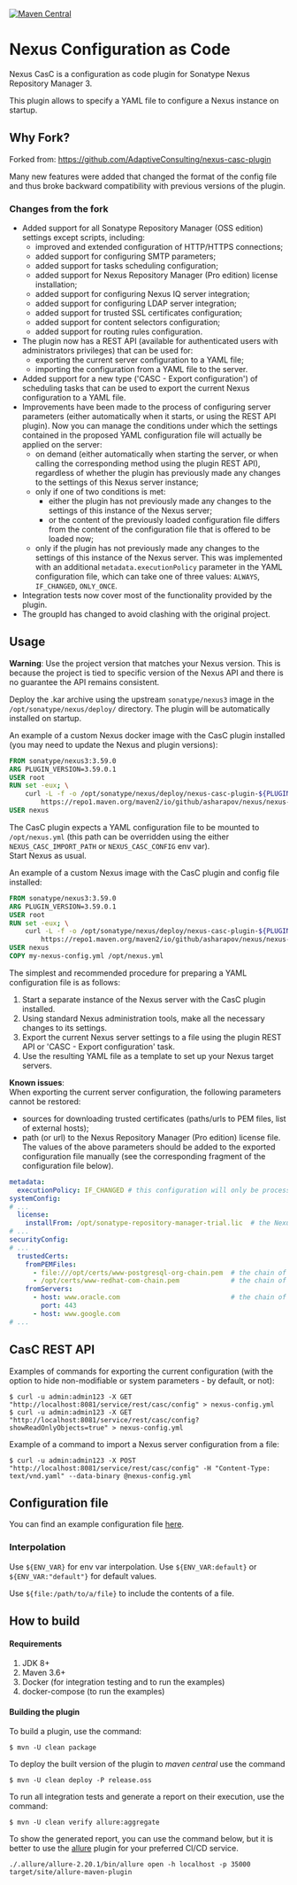 [![Maven Central](https://maven-badges.herokuapp.com/maven-central/io.github.asharapov.nexus/nexus-casc-plugin/badge.png)](https://search.maven.org/artifact/io.github.asharapov.nexus/nexus-casc-plugin/)

# Nexus Configuration as Code

Nexus CasC is a configuration as code plugin for Sonatype Nexus Repository Manager 3.

This plugin allows to specify a YAML file to configure a Nexus instance on startup.

## Why Fork?

Forked from: https://github.com/AdaptiveConsulting/nexus-casc-plugin

Many new features were added that changed the format of the config file and thus broke backward compatibility 
with previous versions of the plugin.

### Changes from the fork

* Added support for all Sonatype Repository Manager (OSS edition) settings except scripts, including:
  - improved and extended configuration of HTTP/HTTPS connections;
  - added support for configuring SMTP parameters;
  - added support for tasks scheduling configuration;
  - added support for Nexus Repository Manager (Pro edition) license installation;
  - added support for configuring Nexus IQ server integration;
  - added support for configuring LDAP server integration;
  - added support for trusted SSL certificates configuration;
  - added support for content selectors configuration;
  - added support for routing rules configuration.
* The plugin now has a REST API (available for authenticated users with administrators privileges) that can be used for: 
  - exporting the current server configuration to a YAML file;
  - importing the configuration from a YAML file to the server.
* Added support for a new type ('CASC - Export configuration') of scheduling tasks that can be used to export 
the current Nexus configuration to a YAML file.
* Improvements have been made to the process of configuring server parameters (either automatically when it starts, or using the REST API plugin).
  Now you can manage the conditions under which the settings contained in the proposed YAML configuration file will actually be applied on the server:
   - on demand (either automatically when starting the server, or when calling the corresponding method using the plugin REST API),
    regardless of whether the plugin has previously made any changes to the settings of this Nexus server instance;
   - only if one of two conditions is met:
      - either the plugin has not previously made any changes to the settings of this instance of the Nexus server;
      - or the content of the previously loaded configuration file differs from the content of the configuration file that is offered to be loaded now;
   - only if the plugin has not previously made any changes to the settings of this instance of the Nexus server.
This was implemented with an additional `metadata.executionPolicy` parameter in the YAML configuration file,
which can take one of three values: `ALWAYS`, `IF_CHANGED`, `ONLY_ONCE`.
* Integration tests now cover most of the functionality provided by the plugin.
* The groupId has changed to avoid clashing with the original project.


## Usage

**Warning**: Use the project version that matches your Nexus version.
This is because the project is tied to specific version of the Nexus API and there is no guarantee
the API remains consistent.

Deploy the .kar archive using the upstream `sonatype/nexus3` image in the `/opt/sonatype/nexus/deploy/` directory.
The plugin will be automatically installed on startup.

An example of a custom Nexus docker image with the CasC plugin installed (you may need to update the Nexus and plugin versions):
```dockerfile
FROM sonatype/nexus3:3.59.0
ARG PLUGIN_VERSION=3.59.0.1
USER root
RUN set -eux; \
    curl -L -f -o /opt/sonatype/nexus/deploy/nexus-casc-plugin-${PLUGIN_VERSION}-bundle.kar \
        https://repo1.maven.org/maven2/io/github/asharapov/nexus/nexus-casc-plugin/${PLUGIN_VERSION}/nexus-casc-plugin-${PLUGIN_VERSION}-bundle.kar;
USER nexus
``` 

The CasC plugin expects a YAML configuration file to be mounted to `/opt/nexus.yml` (this path can be overridden using the either `NEXUS_CASC_IMPORT_PATH` or `NEXUS_CASC_CONFIG` env var).  
Start Nexus as usual.

An example of a custom Nexus image with the CasC plugin and config file installed: 
```dockerfile
FROM sonatype/nexus3:3.59.0
ARG PLUGIN_VERSION=3.59.0.1
USER root
RUN set -eux; \
    curl -L -f -o /opt/sonatype/nexus/deploy/nexus-casc-plugin-${PLUGIN_VERSION}-bundle.kar \
        https://repo1.maven.org/maven2/io/github/asharapov/nexus/nexus-casc-plugin/${PLUGIN_VERSION}/nexus-casc-plugin-${PLUGIN_VERSION}-bundle.kar;
USER nexus
COPY my-nexus-config.yml /opt/nexus.yml
``` 

The simplest and recommended procedure for preparing a YAML configuration file is as follows:
1. Start a separate instance of the Nexus server with the CasC plugin installed.
2. Using standard Nexus administration tools, make all the necessary changes to its settings.
3. Export the current Nexus server settings to a file using the plugin REST API or 'CASC - Export configuration' task.
4. Use the resulting YAML file as a template to set up your Nexus target servers.  

**Known issues**:  
When exporting the current server configuration, the following parameters cannot be restored:
   - sources for downloading trusted certificates (paths/urls to PEM files, list of external hosts);
   - path (or url) to the Nexus Repository Manager (Pro edition) license file.  
The values of the above parameters should be added to the exported configuration file manually (see the corresponding fragment of the configuration file below).
```yaml
metadata:
  executionPolicy: IF_CHANGED # this configuration will only be processed if it was not imported earlier (or if any changes have been made to it since then) 
systemConfig:
# ...
  license:
    installFrom: /opt/sonatype-repository-manager-trial.lic  # the Nexus Repository Pro license will be installed from the specified file
# ...
securityConfig:
# ...
  trustedCerts:
    fromPEMFiles:
      - file:///opt/certs/www-postgresql-org-chain.pem  # the chain of the trusted certificates will be loaded from the specified URL
      - /opt/certs/www-redhat-com-chain.pem             # the chain of the trusted certificates will be loaded from the specified local file
    fromServers:
      - host: www.oracle.com                            # the chain of the trusted certificates will be obtained from the given server (port 443 used as default)
        port: 443
      - host: www.google.com
# ...
```


## CasC REST API

Examples of commands for exporting the current configuration (with the option to hide non-modifiable or system parameters - by default, or not):
```shell script
$ curl -u admin:admin123 -X GET "http://localhost:8081/service/rest/casc/config" > nexus-config.yml
$ curl -u admin:admin123 -X GET "http://localhost:8081/service/rest/casc/config?showReadOnlyObjects=true" > nexus-config.yml
```

Example of a command to import a Nexus server configuration from a file:
```shell script
$ curl -u admin:admin123 -X POST "http://localhost:8081/service/rest/casc/config" -H "Content-Type: text/vnd.yaml" --data-binary @nexus-config.yml
```


## Configuration file

You can find an example configuration file [here](./examples/nexus-demo.yml).

### Interpolation

Use `${ENV_VAR}` for env var interpolation. Use `${ENV_VAR:default}` or `${ENV_VAR:"default"}` for default values.

Use `${file:/path/to/a/file}` to include the contents of a file.


## How to build

#### Requirements
1. JDK 8+
2. Maven 3.6+
3. Docker (for integration testing and to run the examples)
4. docker-compose (to run the examples)

#### Building the plugin

To build a plugin, use the command:
```shell script
$ mvn -U clean package
```

To deploy the built version of the plugin to *maven central* use the command
```shell script
$ mvn -U clean deploy -P release.oss
```

To run all integration tests and generate a report on their execution, use the command:
```shell script
$ mvn -U clean verify allure:aggregate
```

To show the generated report, you can use the command below, but it is better to use the [allure](http://allure.qatools.ru/) plugin for your preferred CI/CD service.
```shell script
./.allure/allure-2.20.1/bin/allure open -h localhost -p 35000 target/site/allure-maven-plugin
```

